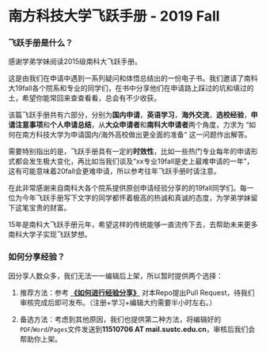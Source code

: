 # 南方科技大学飞跃手册 - 2019 Fall

### 飞跃手册是什么？

感谢学弟学妹阅读2015级南科大飞跃手册。

这是由我们在申请中遇到一系列疑问和体悟总结出的一份电子书。我们邀请了南科大19fall各个院系和专业的同学们，在书中分享他们在申请路上踩过的坑和填过的土，希望你能常回来查查看看，总会有不少收获。

该篇飞跃手册共有六部分，分别为**国内申请**，**英语学习**，**海外交流**，**选校经验**，**申请注意事项**和**个人申请总结**，从**大众申请者**和**南科大申请者**两个角度，力求为 “如何在南方科技大学为申请国内/海外高校做出更全面的准备“ 这一问题作出解答。

需要特别指出的是，飞跃手册具有一定的**时效性**，比如一些热门专业每年的申请形式都会发生极大变化，再比如当我们谈及“xx专业19fall是史上最难申请的一年”，这有可能意味着20fall会更难申请，所以参考往年飞跃手册时请注意。

在此非常感谢来自南科大各个院系提供原创申请经验分享的的19fall同学们。每一位为今年飞跃手册写下文字的同学都怀着极高的热诚和真诚的态度，为学弟学妹留下这笔宝贵的财富。

15年是南科大飞跃手册元年，希望这样的传统能够一直流传下去，去帮助未来更多南科大学子实现飞跃梦想。

### 如何分享经验？

因分享人数众多，我们无法一一编辑后上架，所以暂时提供两个选择：

1. 推荐方法：参考 **[《如何进行经验分享》](https://github.com/SUSTech-Application/SUSTech-Application-Wiki/blob/master/如何进行经验分享.md)** 对本Repo提出Pull Request，待我们审核完成后即可发布。（注册+学习+编辑大约需要半小时左右。）

2. 备选方法：考虑到其他原因，我们也提供第二种方法，将编辑好的`PDF`/`Word`/`Pages`文件发送到**11510706 AT mail.sustc.edu.cn**，审核后我们会帮助你上架。
